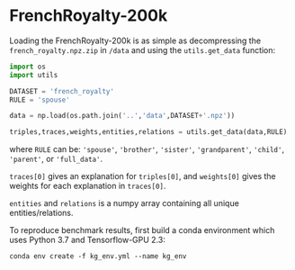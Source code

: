 # FrenchRoyalty-200k

Loading the FrenchRoyalty-200k is as simple as decompressing the `french_royalty.npz.zip` in `/data` and using the `utils.get_data` function:

```python
import os
import utils

DATASET = 'french_royalty'
RULE = 'spouse'

data = np.load(os.path.join('..','data',DATASET+'.npz'))

triples,traces,weights,entities,relations = utils.get_data(data,RULE)
```
where `RULE` can be: `'spouse'`, `'brother'`, `'sister'`, `'grandparent'`, `'child'`, `'parent'`, or `'full_data'`. 

`traces[0]` gives an explanation for `triples[0]`, and `weights[0]` gives the weights for each explanation in `traces[0]`. 

`entities` and `relations` is a numpy array containing all unique entities/relations. 

To reproduce benchmark results, first build a conda environment which uses Python 3.7 and Tensorflow-GPU 2.3:
```
conda env create -f kg_env.yml --name kg_env
```

